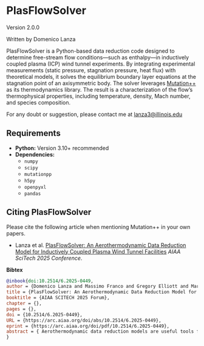 # PlasFlowSolver
Version 2.0.0

Written by Domenico Lanza

PlasFlowSolver is a Python-based data reduction code designed to determine free-stream flow conditions—such as enthalpy—in inductively coupled plasma (ICP) wind tunnel experiments. By integrating experimental measurements (static pressure, stagnation pressure, heat flux) with theoretical models, it solves the equilibrium boundary layer equations at the stagnation point of an axisymmetric body. The solver leverages [Mutation++](https://github.com/mutationpp/Mutationpp) as its thermodynamics library. The result is a characterization of the flow’s thermophysical properties, including temperature, density, Mach number, and species composition.

For any doubt or suggestion, please contact me at lanza3@illinois.edu

## Requirements

- **Python:** Version 3.10+ recommended
- **Dependencies:**
  - `numpy`
  - `scipy`
  - `mutationpp`
  - `h5py`
  - `openpyxl`
  - `pandas`

## Citing PlasFlowSolver
Please cite the following article when mentioning Mutation++ in your own papers.

* Lanza et al. [PlasFlowSolver: An Aerothermodynamic Data Reduction Model for Inductively Coupled Plasma Wind Tunnel Facilities](https://arc.aiaa.org/doi/abs/10.2514/6.2025-0449) *AIAA SciTech 2025 Conference*.

**Bibtex**
```bibtex
@inbook{doi:10.2514/6.2025-0449,
author = {Domenico Lanza and Massimo Franco and Gregory Elliott and Marco Panesi and Francesco Panerai},
title = {PlasFlowSolver: An Aerothermodynamic Data Reduction Model for Inductively Coupled Plasma Wind Tunnel Facilities},
booktitle = {AIAA SCITECH 2025 Forum},
chapter = {},
pages = {},
doi = {10.2514/6.2025-0449},
URL = {https://arc.aiaa.org/doi/abs/10.2514/6.2025-0449},
eprint = {https://arc.aiaa.org/doi/pdf/10.2514/6.2025-0449},
abstract = { Aerothermodynamic data reduction models are useful tools for analyzing experiments in high-enthalpy plasma wind tunnels, which are essential for evaluating materials used in hypersonic and reentry applications. This study introduces PlasFlowSolver, a data reduction model developed to estimate flow properties such as temperature, enthalpy, and velocity from experimental data, including pressure, stagnation pressure, and stagnation-point cold-wall heat flux. The model is based on boundary layer theory and assumes thermochemical equilibrium, providing an engineering framework for efficient analysis. The model assumptions and the computation of the stagnation-point cold-wall heat flux are thoroughly discussed. Sensitivity analyses of input parameters, such as wall temperature and jet radius, explore the applicability of the model. Results are presented, including the generation of a high-altitude partial operational map for the Plasmatron X wind tunnel at the University of Illinois at Urbana-Champaign. Limitations are discussed, and verification against an existing model is provided. }
}
```

